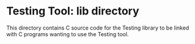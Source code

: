 Testing Tool: lib directory
===========================

This directory contains C source code for the Testing library to be
linked with C programs wanting to use the Testing tool.
